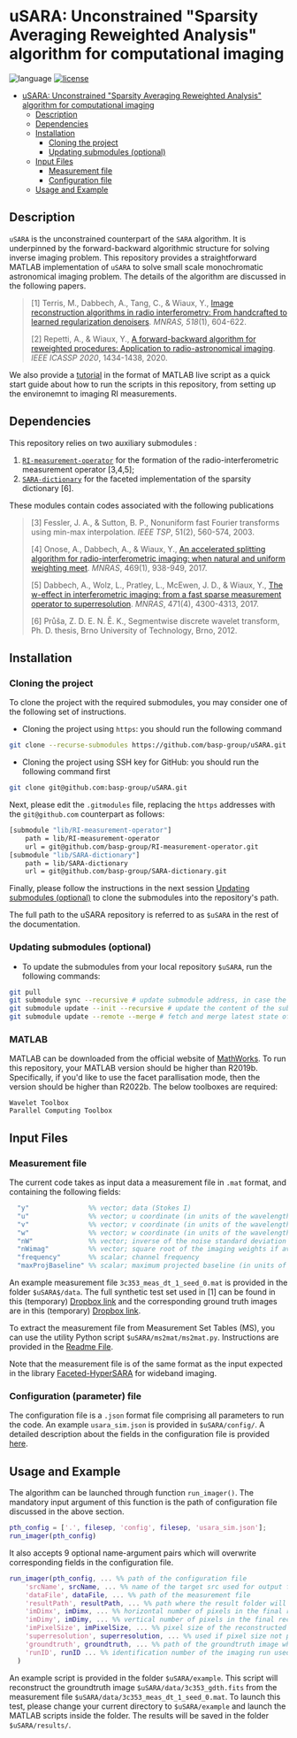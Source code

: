 # uSARA: Unconstrained "Sparsity Averaging Reweighted Analysis" algorithm for computational imaging
![language](https://img.shields.io/badge/language-MATLAB-orange.svg)
[![license](https://img.shields.io/badge/license-GPL--3.0-brightgreen.svg)](LICENSE)

- [uSARA: Unconstrained "Sparsity Averaging Reweighted Analysis" algorithm for computational imaging](#usara-unconstrained-sparsity-averaging-reweighted-analysis-algorithm-for-computational-imaging)
  - [Description](#description)
  - [Dependencies](#dependencies)
  - [Installation](#installation)
    - [Cloning the project](#cloning-the-project)
    - [Updating submodules (optional)](#updating-submodules-optional)
  - [Input Files](#input-files)
    - [Measurement file](#measurement-file)
    - [Configuration file](#configuration-parameter-file)
  - [Usage and Example](#usage-and-example)

## Description

``uSARA`` is the unconstrained counterpart of the ``SARA`` algorithm. It is underpinned by the forward-backward algorithmic structure for solving inverse imaging problem. This repository provides a straightforward MATLAB implementation of ``uSARA`` to solve small scale monochromatic astronomical imaging problem. The details of the algorithm are discussed in the following papers.

>[1] Terris, M., Dabbech, A., Tang, C., & Wiaux, Y., [Image reconstruction algorithms in radio interferometry: From handcrafted to learned regularization denoisers](https://doi.org/10.1093/mnras/stac2672). *MNRAS, 518*(1), 604-622.
>
>[2] Repetti, A., & Wiaux, Y., [A forward-backward algorithm for reweighted procedures: Application to radio-astronomical imaging](https://doi.org/10.1109/ICASSP40776.2020.9053284). *IEEE ICASSP 2020*, 1434-1438, 2020.

We also provide a [tutorial](./tutorial_usara_matlab.mlx) in the format of MATLAB live script as a quick start guide about how to run the scripts in this repository, from setting up the environemnt to imaging RI measurements.

## Dependencies 

This repository relies on two auxiliary submodules :

1. [`RI-measurement-operator`](https://github.com/basp-group/RI-measurement-operator) for the formation of the radio-interferometric measurement operator [3,4,5];
2. [`SARA-dictionary`](https://github.com/basp-group-private/SARA-dictionary/tree/master) for the faceted implementation of the sparsity dictionary [6].

These modules contain codes associated with the following publications

>[3] Fessler, J. A., & Sutton, B. P., Nonuniform fast Fourier transforms using min-max interpolation. *IEEE TSP*, 51(2), 560-574, 2003.
>
>[4] Onose, A., Dabbech, A., & Wiaux, Y., [An accelerated splitting algorithm for radio-interferometric imaging: when natural and uniform weighting meet](http://dx.doi.org/10.1093/mnras/stx755). *MNRAS*, 469(1), 938-949, 2017.
>
>[5] Dabbech, A., Wolz, L., Pratley, L., McEwen, J. D., & Wiaux, Y., [The w-effect in interferometric imaging: from a fast sparse measurement operator to superresolution](http://dx.doi.org/10.1093/mnras/stx1775). *MNRAS*, 471(4), 4300-4313, 2017.
> 
>[6] Průša, Z. D. E. N. Ě. K., Segmentwise discrete wavelet transform, Ph. D. thesis, Brno University of Technology, Brno, 2012.

## Installation


### Cloning the project
To clone the project with the required submodules, you may consider one of the following set of instructions.

- Cloning the project using `https`: you should run the following command
```bash
git clone --recurse-submodules https://github.com/basp-group/uSARA.git
```
- Cloning the project using SSH key for GitHub: you should run the following command first
```bash
git clone git@github.com:basp-group/uSARA.git
```

Next, please edit the `.gitmodules` file, replacing the `https` addresses with the `git@github.com` counterpart as follows: 

```bash
[submodule "lib/RI-measurement-operator"]
	path = lib/RI-measurement-operator
	url = git@github.com/basp-group/RI-measurement-operator.git
[submodule "lib/SARA-dictionary"]
	path = lib/SARA-dictionary
	url = git@github.com/basp-group/SARA-dictionary.git
```
Finally, please follow the instructions in the next session [Updating submodules (optional)](#updating-submodules-optional) to clone the submodules into the repository's path.

The full path to the uSARA repository is referred to as `$uSARA` in the rest of the documentation.

### Updating submodules (optional)
- To update the submodules from your local repository `$uSARA`, run the following commands: 
```bash
git pull
git submodule sync --recursive # update submodule address, in case the url has changed
git submodule update --init --recursive # update the content of the submodules
git submodule update --remote --merge # fetch and merge latest state of the submodule
```

### MATLAB
MATLAB can be downloaded from the official website of [MathWorks](https://www.mathworks.com/products/matlab.html). To run this repository, your MATLAB version should be higher than R2019b. Specifically, if you'd like to use the facet parallisation mode, then the version should be higher than R2022b. The below toolboxes are required:

```
Wavelet Toolbox
Parallel Computing Toolbox
```

## Input Files
### Measurement file
The current code takes as input data a measurement file in ``.mat`` format, and containing the following fields:

``` MATLAB 
  "y"               %% vector; data (Stokes I)
  "u"               %% vector; u coordinate (in units of the wavelength)
  "v"               %% vector; v coordinate (in units of the wavelength)
  "w"               %% vector; w coordinate (in units of the wavelength)
  "nW"              %% vector; inverse of the noise standard deviation 
  "nWimag"          %% vector; square root of the imaging weights if available (Briggs or uniform), empty otherwise
  "frequency"       %% scalar; channel frequency
  "maxProjBaseline" %% scalar; maximum projected baseline (in units of the wavelength; formally  max(sqrt(u.^2+v.^2)))
```

An example measurement file ``3c353_meas_dt_1_seed_0.mat`` is provided in the folder ``$uSARA$/data``. The full synthetic test set used in [1] can be found in this (temporary) [Dropbox link](https://www.dropbox.com/scl/fo/et0o4jl0d9twskrshdd7j/h?rlkey=gyl3fj3y7ca1tmoa1gav71kgg&dl=0) and the corresponding ground truth images are in this (temporary) [Dropbox link](https://www.dropbox.com/scl/fo/mct058u0ww9301vrsgeqj/h?rlkey=hz8py389nay5jmqgzxz4knqja&dl=0).

To extract the measurement file from Measurement Set Tables (MS), you can use the utility Python script `$uSARA/ms2mat/ms2mat.py`. Instructions are provided in the [Readme File](https://github.com/basp-group/uSARA/blob/main/ms2mat/README.md).

Note that the measurement file is of the same format as the input expected in the library [Faceted-HyperSARA](https://github.com/basp-group/Faceted-HyperSARA) for wideband imaging. 
### Configuration (parameter) file
The configuration file is a ``.json`` format file comprising all parameters to run the code.
An example `usara_sim.json` is provided in `$uSARA/config/`. A detailed description about the fields in the configuration file is provided [here](https://github.com/basp-group/uSARA/blob/main/config/README.md).

## Usage and Example
The algorithm can be launched through function `run_imager()`. The mandatory input argument of this function is the path of configuration file discussed in the above section. 

```MATLAB
pth_config = ['.', filesep, 'config', filesep, 'usara_sim.json'];
run_imager(pth_config)
```

It also accepts 9 optional name-argument pairs which will overwrite corresponding fields in the configuration file.

```MATLAB
run_imager(pth_config, ... %% path of the configuration file
    'srcName', srcName, ... %% name of the target src used for output filenames
    'dataFile', dataFile, ... %% path of the measurement file
    'resultPath', resultPath, ... %% path where the result folder will be created
    'imDimx', imDimx, ... %% horizontal number of pixels in the final reconstructed image
    'imDimy', imDimy, ... %% vertical number of pixels in the final reconstructed image
    'imPixelSize', imPixelSize, ... %% pixel size of the reconstructed image in the unit of arcsec 
    'superresolution', superresolution, ... %% used if pixel size not provided
    'groundtruth', groundtruth, ... %% path of the groundtruth image when available
    'runID', runID ... %% identification number of the imaging run used for output filenames 
  )
```

An example script is provided in the folder `$uSARA/example`. This script will reconstruct the groundtruth image `$uSARA/data/3c353_gdth.fits` from the measurement file `$uSARA/data/3c353_meas_dt_1_seed_0.mat`.  To launch this test, please change your current directory to ``$uSARA/example`` and launch the MATLAB scripts inside the folder. The results will be saved in the folder `$uSARA/results/`.
